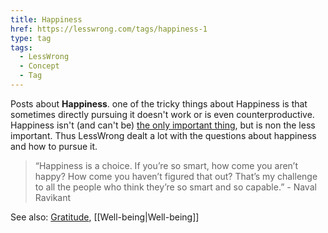 ```yaml
---
title: Happiness
href: https://lesswrong.com/tags/happiness-1
type: tag
tags:
  - LessWrong
  - Concept
  - Tag
---
```


Posts about **Happiness**. one of the tricky things about Happiness is that sometimes directly pursuing it doesn't work or is even counterproductive. Happiness isn't (and can't be) [the only important thing](https://www.lesswrong.com/posts/synsRtBKDeAFuo7e3/not-for-the-sake-of-happiness-alone), but is non the less important. Thus LessWrong dealt a lot with the questions about happiness and how to pursue it.

> “Happiness is a choice. If you’re so smart, how come you aren’t happy? How come you haven’t figured that out? That’s my challenge to all the people who think they’re so smart and so capable.” - Naval Ravikant

See also: [Gratitude](https://www.lesswrong.com/tag/gratitude), [[Well-being|Well-being]]